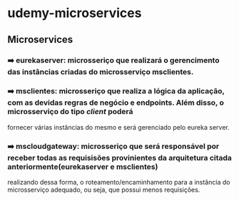 # udemy-microservices

## Microservices

### :arrow_right: eurekaserver: microsseriço que realizará o gerencimento das instâncias criadas do microsserviço msclientes.

### :arrow_right: msclientes: microsseriço que realiza a lógica da aplicação, com as devidas regras de negócio e endpoints. Além disso, o microsserviço do tipo _client_ poderá 
fornecer várias instâncias do mesmo e será gerenciado pelo eureka server.

### :arrow_right: mscloudgateway: microsseriço que será responsável por receber todas as requisisões provinientes da arquitetura citada anteriormente(eurekaserver e msclientes)
realizando dessa forma, o roteamento/encaminhamento para a instância do microsserviço adequado, ou seja, que possui menos requisições.

